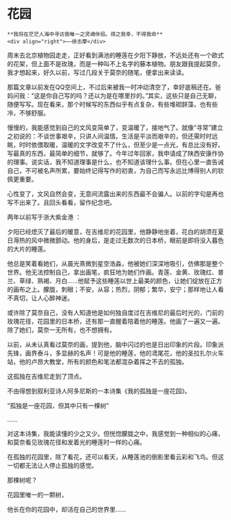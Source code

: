 # 花园

``` admonish note
**我将在茫茫人海中寻访我唯一之灵魂伴侣。得之我幸，不得我命**       
<div align="right">——徐志摩</div>
```

周末去北京植物园走走，正好看到满池的睡莲在夕阳下静放，不远处还有一个欧式的花架，但上面不是玫瑰，而是一种叫不上名字的藤本植物。朋友跟我提起莫奈，我才想起来，好久以前，写过几段关于莫奈的随笔，便拿出来读读。

那篇文章以前发在QQ空间上，不过后来被我一时冲动清空了，幸好底稿还在。爸妈问我：“这是你自己写的吗？还以为是在哪里抄的。”其实，这些只是自己无聊，随便写写。现在看来，那个时候写的东西似乎有点复杂，有些堆砌辞藻，也有些冷，不够舒服。

慢慢的，我能感觉到自己的文风变简单了，变温暖了，接地气了。就像“寻常”建立之初说的：不谈世事艰辛，只讲人间温情。生活是平淡而艰辛的，但还需时时远眺，时时依偎取暖，温暖的文字改变不了什么，但至少是一点光，有总比没有好。写最真的东西，最简单的细节，就够了。今年过年回家，我申请成了陕西安康作协的理事。说实话，我不知道理事是什么，也不知道该理什么事。但在心里一直告诫自己，不可被名声所累，要始终记得写作的初衷，为自己而写永远比博得别人的钦佩更重要。

心性变了，文风自然会变，无意间流露出来的东西最不会骗人。以前的字句是再也写不出来了。且回头看看，留作纪念吧。



两年以前写于浙大紫金港 ：

夕阳已经熄灭了最后的暖意，在吉维尼的花园里，他静静地坐着，花白的胡须在夏日溽热的风中微微颤动。他的身后，是走过无数次的日本桥，眼前是即将没入暮色的大片的睡莲。

他总是笑着看她们，从晨光熹微到星空浩淼，他被她们深深地吸引，仿佛那是整个世界。他无法控制自己，拿出画笔，疯狂地为她们作画。青莲、金黄、玫瑰红、普兰、草绿、熟褐、月白……他赋予这些睡莲以世上最美的颜色，让她们绽放在正方的画布之上。朦胧，刺眼；不安，从容；热烈，阴郁；繁华，安宁；那样地让人看不真切，让人心醉神迷。

或许除了莫奈自己，没有人知道他是如何独自度过在吉维尼的最后时光的，门前的玫瑰花径，花园里的日本桥，还有那一直醒着陪着他的睡莲。他画了一遍又一遍。除了她们，莫奈一无所有，也不想拥有。

以前，从未认真看过莫奈的画，提到他，脑中闪过的也是日出印象的片段。印象派先锋，画界泰斗，多显赫的名声！可是他的睡莲，他的鸢尾花，他的圣拉扎尔火车站，他的卢昂大教堂，所有的颜色和笔法都混杂着挥之不去的孤独。

这孤独在吉维尼走到了顶点。

不由得想到叙利亚诗人阿多尼斯的一本诗集《我的孤独是一座花园》。

“孤独是一座花园，但其中只有一棵树”

……

对这本诗集，我能读懂的少之又少。但恍惚朦胧之中，我感觉到一种相似的心痛，和莫奈看见玫瑰花径和发着光的睡莲时一样的心痛。

在孤独的花园里，除了看花，还可以看天，从睡莲池的倒影里看云彩和飞鸟。但这一切都无法让人停止孤独的感觉。

那棵树呢？

花园里唯一的一颗树，

他长在你的花园中，却活在自己的世界里……

